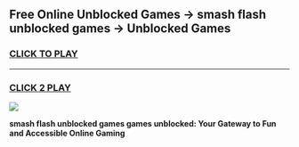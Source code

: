 
## Free Online Unblocked Games → smash flash unblocked games → Unblocked Games
<h3>
<a href="https://premium.freeplayer.one?title=smash_flash_unblocked_games&ref=21F">CLICK TO PLAY</a></h3>
<hr>

<h3>
<a href="https://premium.freeplayer.one?title=smash_flash_unblocked_games&ref=21F">CLICK 2 PLAY</a>
  
</h3>

<a href="https://premium.freeplayer.one?title=smash_flash_unblocked_games&ref=21F/"><img src="https://clearcache.store/games.png"></a>


**smash flash unblocked games games unblocked: Your Gateway to Fun and Accessible Online Gaming**
